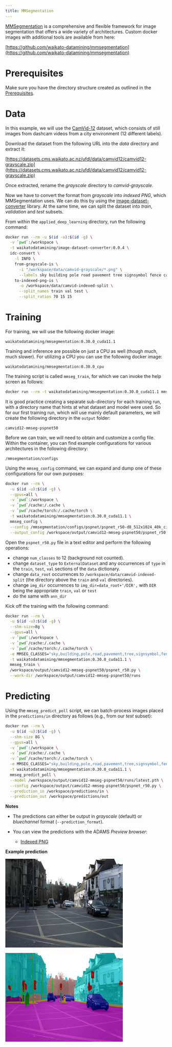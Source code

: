 ```yaml
---
title: MMSegmentation
---
```


[MMSegmentation](https://github.com/open-mmlab/mmsegmentation) is a comprehensive and flexible
framework for image segmentation that offers a wide variety of architectures. Custom docker
images with additional tools are available from here:

[https://github.com/waikato-datamining/mmsegmentation](https://github.com/waikato-datamining/mmsegmentation)


# Prerequisites
Make sure you have the directory structure created as outlined in the [Prerequisites](../prerequisites.md).


# Data

In this example, we will use the [CamVid-12](https://datasets.cms.waikato.ac.nz/ufdl/camvid12/)
dataset, which consists of still images from dashcam videos from a city environment (12 different labels).

Download the dataset from the following URL into the *data* directory and extract it:

[https://datasets.cms.waikato.ac.nz/ufdl/data/camvid12/camvid12-grayscale.zip](https://datasets.cms.waikato.ac.nz/ufdl/data/camvid12/camvid12-grayscale.zip)

Once extracted, rename the *grayscale* directory to *camvid-grayscale*.

Now we have to convert the format from *grayscale* into *indexed PNG*, which MMSegmentation uses.
We can do this by using the [image-dataset-converter](https://github.com/waikato-datamining/image-dataset-converter) library. 
At the same time, we can split the dataset into *train*, *validation* and *test* subsets.

From within the `applied_deep_learning` directory, run the following command:

```bash
docker run --rm -u $(id -u):$(id -g) \
  -v `pwd`:/workspace \
  -t waikatodatamining/image-dataset-converter:0.0.4 \
  idc-convert \
    -l INFO \
    from-grayscale-is \
      -i "/workspace/data/camvid-grayscale/*.png" \
      --labels sky building pole road pavement tree signsymbol fence car pedestrian bicyclist unlabelled \
    to-indexed-png-is \
      -o /workspace/data/camvid-indexed-split \
      --split_names train val test \
      --split_ratios 70 15 15
```


# Training

For training, we will use the following docker image:

```
waikatodatamining/mmsegmentation:0.30.0_cuda11.1
```

Training and inference are possible on just a CPU as well (though much, much slower).
For utilizing a CPU you can use the following docker image:

```
waikatodatamining/mmsegmentation:0.30.0_cpu
```

The training script is called `mmseg_train`, for which we can invoke the help screen as follows:

```bash
docker run --rm -t waikatodatamining/mmsegmentation:0.30.0_cuda11.1 mmseg_train --help 
```

It is good practice creating a separate sub-directory for each training run, with a directory name that hints at
what dataset and model were used. So for our first training run, which will use mainly default parameters, we will 
create the following directory in the `output` folder:

```
camvid12-mmseg-pspnet50
```

Before we can train, we will need to obtain and customize a config file. Within the container,
you can find example configurations for various architectures in the following directory:

```
/mmsegmentation/configs
```

Using the `mmseg_config` command, we can expand and dump one of these configurations for our
own purposes:

```bash
docker run --rm \
  -u $(id -u):$(id -g) \
  --gpus=all \
  -v `pwd`:/workspace \
  -v `pwd`/cache:/.cache \
  -v `pwd`/cache/torch:/.cache/torch \
  -t waikatodatamining/mmsegmentation:0.30.0_cuda11.1 \
  mmseg_config \
  --config /mmsegmentation/configs/pspnet/pspnet_r50-d8_512x1024_40k_cityscapes.py \
  --output_config /workspace/output/camvid12-mmseg-pspnet50/pspnet_r50.py
```

Open the `pspnet_r50.py` file in a text editor and perform the following operations:

* change `num_classes` to 12 (background not counted).
* change `dataset_type` to `ExternalDataset` and any occurrences of `type` in the `train`, `test`, `val` sections of the `data` dictionary.
* change `data_root` occurrences to `/workspace/data/camvid-indexed-split` (the directory above the `train` and `val` directories).
* change `img_dir` occurrences to `img_dir=data_root+'/DIR',` with `DIR` being the appropriate `train`, `val` or `test`
* do the same with `ann_dir`


Kick off the training with the following command:

```bash
docker run --rm \
  -u $(id -u):$(id -g) \
  --shm-size=8g \
  --gpus=all \
  -v `pwd`:/workspace \
  -v `pwd`/cache:/.cache \
  -v `pwd`/cache/torch:/.cache/torch \
  -e MMSEG_CLASSES="sky,building,pole,road,pavement,tree,signsymbol,fence,car,pedestrian,bicyclist,unlabelled" \
  -t waikatodatamining/mmsegmentation:0.30.0_cuda11.1 \
  mmseg_train \
  /workspace/output/camvid12-mmseg-pspnet50/pspnet_r50.py \
  --work-dir /workspace/output/camvid12-mmseg-pspnet50/runs
```


# Predicting

Using the `mmseg_predict_poll` script, we can batch-process images placed in the `predictions/in` directory
as follows (e.g., from our *test* subset): 

```bash
docker run --rm \
  -u $(id -u):$(id -g) \
  --shm-size 8G \
  --gpus=all \
  -v `pwd`:/workspace \
  -v `pwd`/cache:/.cache \
  -v `pwd`/cache/torch:/.cache/torch \
  -e MMSEG_CLASSES="sky,building,pole,road,pavement,tree,signsymbol,fence,car,pedestrian,bicyclist,unlabelled" \
  -t waikatodatamining/mmsegmentation:0.30.0_cuda11.1 \
  mmseg_predict_poll \
  --model /workspace/output/camvid12-mmseg-pspnet50/runs/latest.pth \
  --config /workspace/output/camvid12-mmseg-pspnet50/pspnet_r50.py \
  --prediction_in /workspace/predictions/in \
  --prediction_out /workspace/predictions/out
```

**Notes** 

* The predictions can either be output in *grayscale* (default) or *bluechannel* format (`--prediction_format`).
* You can view the predictions with the ADAMS *Preview browser*:
  
    * [Indexed PNG](../../previewing_predictions/#imgseg_indexed)

**Example prediction**

![Screenshot](img/mmseg-0016E5_05310.png) 

![Screenshot](img/mmseg-0016E5_05310-overlay.png)
